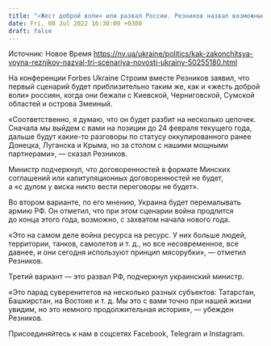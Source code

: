 ```yaml
---
title: "«Жест доброй воли» или развал России. Резников назвал возможные сценарии победы Украины в войне"
date: Fri, 08 Jul 2022 16:30:00 +0300
draft: false
---
```

Источник: Новое Время https://nv.ua/ukraine/politics/kak-zakonchitsya-voyna-reznikov-nazval-tri-scenariya-novosti-ukrainy-50255180.html


На конференции Forbes Ukraine Строим вместе Резников заявил, что первый сценарий будет приблизительно таким же, как и «жесть доброй воли» россиян, когда они бежали с Киевской, Черниговской, Сумской областей и острова Змеиный. 

«Соответственно, я думаю, что он будет разбит на несколько цепочек. Сначала мы выйдем с вами на позиции до 24 февраля текущего года, дальше будут какие-то разговоры по статусу оккупированного ранее Донецка, Луганска и Крыма, но за столом с нашими мощными партнерами», — сказал Резников.

Министр подчеркнул, что договоренностей в формате Минских соглашений или капитуляционных договоренностей не будет, а «с дулом у виска никто вести переговоры не будет».

Во втором варианте, по его мнению, Украина будет перемалывать армию РФ. Он отметил, что при этом сценарии война продлится до конца этого года, возможно, с захватом начала нового года.

«Это на самом деле война ресурса на ресурс. У них больше людей, территории, танков, самолетов и т. д., но все несовременное, все давнее, и они сегодня используют принцип мясорубки», — отметил Резников.

Третий вариант — это развал РФ, подчеркнул украинский министр.

«Это парад суверенитетов на несколько разных субъектов: Татарстан, Башкирстан, на Востоке и т. д. Мы это с вами точно при нашей жизни увидим, но это немного продолжительная история», — убежден Резников.

Присоединяйтесь к нам в соцсетях Facebook, Telegram и Instagram.
